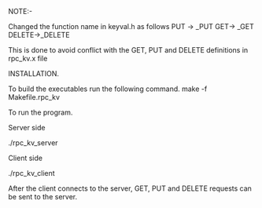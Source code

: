 NOTE:- 

Changed the function name in keyval.h as follows
PUT -> _PUT
GET-> _GET
DELETE->_DELETE

This is done to avoid conflict with the GET, PUT and DELETE definitions in 
rpc_kv.x file


INSTALLATION.


To build the executables run the following command.
	make -f Makefile.rpc_kv

To run the program.

Server side

<Code-Directory>./rpc_kv_server

Client side

<Code-Directory>./rpc_kv_client <server-IP>

After the client connects to the server, GET, PUT and DELETE requests can be sent to the server.
